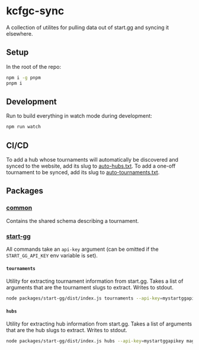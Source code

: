 # kcfgc-sync

A collection of utilites for pulling data out of start.gg and syncing it elsewhere.

## Setup

In the root of the repo:

```sh
npm i -g pnpm
pnpm i
```

## Development

Run to build everything in watch mode during development:

```sh
npm run watch
```

## CI/CD

To add a hub whose tournaments will automatically be discovered and synced to the website, add its slug to [auto-hubs.txt](./auto-hubs.txt). To add a one-off tournament to be synced, add its slug to [auto-tournaments.txt](./auto-tournaments.txt).

## Packages

### [common](packages/common/)

Contains the shared schema describing a tournament.

### [start-gg](packages/start-gg/)

All commands take an `api-key` argument (can be omitted if the `START_GG_API_KEY` env variable is set).

#### `tournaments`

Utility for extracting tournament information from start.gg. Takes a list of arguments that are the tournament slugs to extract. Writes to stdout.

```sh
node packages/start-gg/dist/index.js tournaments --api-key=mystartggapikey combo-breaker evo myothertournament
```

#### `hubs`

Utility for extracting hub information from start.gg. Takes a list of arguments that are the hub slugs to extract. Writes to stdout.

```sh
node packages/start-gg/dist/index.js hubs --api-key=mystartggapikey magic-pixel myotherhub
```
